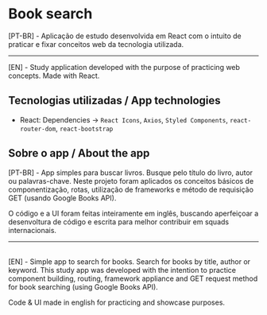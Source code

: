 # Book search

[PT-BR] - Aplicação de estudo desenvolvida em React com o intuito de praticar e fixar conceitos web da tecnologia utilizada.

---

[EN] - Study application developed with the purpose of practicing web concepts. Made with React.







## Tecnologias utilizadas / App technologies

- React: Dependencies -> `React Icons`, `Axios`, `Styled Components`, `react-router-dom`, `react-bootstrap`



## Sobre o app / About the app

[PT-BR] - App simples para buscar livros. Busque pelo título do livro, autor ou palavras-chave. Neste projeto foram aplicados os conceitos básicos de componentização, rotas, utilização de frameworks e método de requisição GET (usando Google Books API).

O código e a UI foram feitas inteiramente em inglês, buscando aperfeiçoar a desenvoltura de código e escrita para melhor contribuir em squads internacionais.


---
\
[EN] - Simple app to search for books. Search for books by title, author or keyword. This study app was developed with the intention to practice component building, routing, framework appliance and GET request method for book searching (using Google Books API). 

Code & UI made in english for practicing and showcase purposes.
